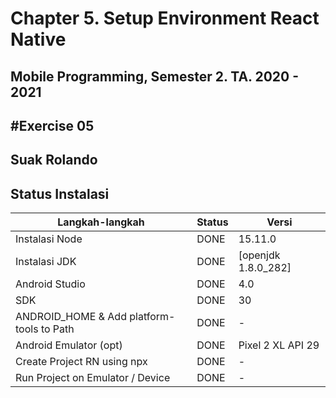 # Chapter 5. Setup Environment React Native

## Mobile Programming, Semester 2. TA. 2020 - 2021

## #Exercise 05

## Suak Rolando

## Status Instalasi

| Langkah-langkah                           | Status | Versi               |
| ----------------------------------------- | ------ | --------------------|
| Instalasi Node                            | DONE   | 15.11.0             |
| Instalasi JDK                             | DONE   | [openjdk 1.8.0_282] |
| Android Studio                            | DONE   | 4.0                 |
| SDK                                       | DONE   | 30                  |
| ANDROID_HOME & Add platform-tools to Path | DONE   | -                   |
| Android Emulator (opt)                    | DONE   | Pixel 2 XL API 29   |
| Create Project RN using npx               | DONE   | -                   |
| Run Project on Emulator / Device          | DONE   | -                   |